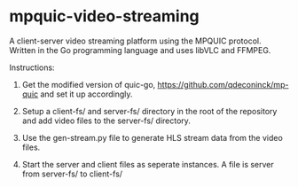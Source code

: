 # mpquic-video-streaming
A client-server video streaming platform using the MPQUIC protocol. Written in the Go programming language and uses libVLC and FFMPEG.

Instructions:

1. Get the modified version of quic-go, https://github.com/qdeconinck/mp-quic and set it up accordingly.

2. Setup a client-fs/ and server-fs/ directory in the root of the repository and add video files to the server-fs/ directory.

3. Use the gen-stream.py file to generate HLS stream data from the video files.

4. Start the server and client files as seperate instances. A file is server from server-fs/ to client-fs/
